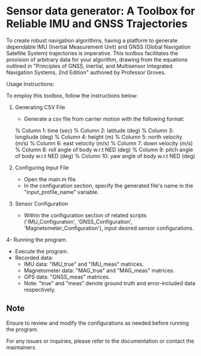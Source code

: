 # Sensor data generator: A Toolbox for Reliable IMU and GNSS Trajectories

To create robust navigation algorithms, having a platform to generate dependable IMU (Inertial Measurement Unit) and GNSS (Global Navigation Satellite System) trajectories is imperative. This toolbox facilitates the provision of arbitrary data for your algorithm, drawing from the equations outlined in "Principles of GNSS, Inertial, and Multisensor Integrated Navigation Systems, 2nd Edition" authored by Professor Groves.

Usage Instructions:

To employ this toolbox, follow the instructions below:

1. Generating CSV File

   * Generate a csv file from carrier motion with the following format:

   % Column 1: time (sec)
   % Column 2: latitude (deg)
   % Column 3: longitude (deg)
   % Column 4: height (m)
   % Column 5: north velocity (m/s)
   % Column 6: east velocity (m/s)
   % Column 7: down velocity (m/s)
   % Column 8: roll angle of body w.r.t NED (deg)
   % Column 9: pitch angle of body w.r.t NED (deg)
   % Column 10: yaw angle of body w.r.t NED (deg)

2. Configuring Input File

   * Open the main.m file.
   * In the configuration section, specify the generated file's name in the "input_profile_name" variable.

3. Sensor Configuration

   * Within the configuration section of related scripts ('IMU_Configuration',
     'GNSS_Configuration', 'Magnetometer_Configuration'), input desired sensor 
     configurations.

4- Running the program.

   * Execute the program.
   * Recorded data:
      * IMU data: "IMU_true" and "IMU_meas" matrices.
      * Magnetometer data: "MAG_true" and "MAG_meas" matrices.
      * GPS data: "GNSS_meas" matrices.
      * Note: "true" and "meas" denote ground truth and error-included data
        respectively.

## Note
Ensure to review and modify the configurations as needed before running the program.

For any issues or inquiries, please refer to the documentation or contact the maintainers.
